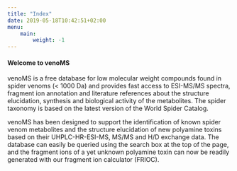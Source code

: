 ```yaml
---
title: "Index"
date: 2019-05-18T10:42:51+02:00
menu:
    main:
        weight: -1
---
```

#### Welcome to venoMS

venoMS is a free database for low molecular weight compounds found in spider venoms (< 1000 Da) and provides fast access to ESI-MS/MS spectra, fragment ion annotation and literature references about the structure elucidation, synthesis and biological activity of the metabolites. The spider taxonomy is based on the latest version of the World Spider Catalog.

venoMS has been designed to support the identification of known spider venom metabolites and the structure elucidation of new polyamine toxins based on their UHPLC-HR-ESI-MS, MS/MS and H/D exchange data. The database can easily be queried using the search box at the top of the page, and the fragment ions of a yet unknown polyamine toxin can now be readily generated with our fragment ion calculator (FRIOC).
